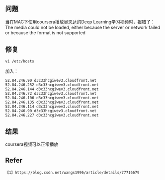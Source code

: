 ## 问题
当在MAC下使用coursera播放吴恩达的Deep Learning学习视频时，报错了：The media could not be loaded, either because the server or network failed or because the format is not supported

## 修复
	vi /etc/hosts
加入：

	52.84.246.90 d3c33hcgiwev3.cloudfront.net 
	52.84.246.252 d3c33hcgiwev3.cloudfront.net 
	52.84.246.144 d3c33hcgiwev3.cloudfront.net 
	52.84.246.72 d3c33hcgiwev3.cloudfront.net 
	52.84.246.106 d3c33hcgiwev3.cloudfront.net 
	52.84.246.135 d3c33hcgiwev3.cloudfront.net 
	52.84.246.114 d3c33hcgiwev3.cloudfront.net 
	52.84.246.90 d3c33hcgiwev3.cloudfront.net 
	52.84.246.227 d3c33hcgiwev3.cloudfront.net

## 结果
coursera视频可以正常播放

## Refer
	【1】https://blog.csdn.net/wangs1996/article/details/77716679 
